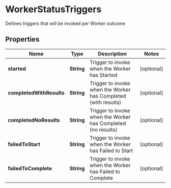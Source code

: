 

# WorkerStatusTriggers

Defines triggers that will be invoked per Worker outcome

## Properties

| Name | Type | Description | Notes |
|------------ | ------------- | ------------- | -------------|
|**started** | **String** | Trigger to invoke when the Worker has Started |  [optional] |
|**completedWithResults** | **String** | Trigger to invoke when the Worker has Completed (with results) |  [optional] |
|**completedNoResults** | **String** | Trigger to invoke when the Worker has Completed (no results) |  [optional] |
|**failedToStart** | **String** | Trigger to invoke when the Worker has Failed to Start |  [optional] |
|**failedToComplete** | **String** | Trigger to invoke when the Worker has Failed to Complete |  [optional] |



